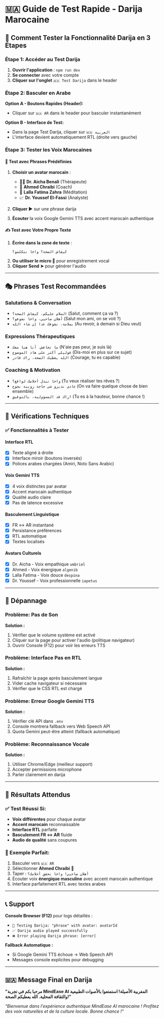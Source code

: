 # 🇲🇦 Guide de Test Rapide - Darija Marocaine

## 🚀 **Comment Tester la Fonctionnalité Darija en 3 Étapes**

### **Étape 1: Accéder au Test Darija**
1. **Ouvrir l'application** : `npm run dev`
2. **Se connecter** avec votre compte
3. **Cliquer sur l'onglet** `🇲🇦 Test Darija` dans le header

### **Étape 2: Basculer en Arabe**
**Option A - Boutons Rapides (Header):**
- Cliquer sur `🇲🇦 AR` dans le header pour basculer instantanément

**Option B - Interface de Test:**
- Dans la page Test Darija, cliquer sur `🇲🇦 العربية`
- L'interface devient automatiquement RTL (droite vers gauche)

### **Étape 3: Tester les Voix Marocaines**

#### **🎯 Test avec Phrases Prédéfinies**
1. **Choisir un avatar marocain** :
   - 👩‍⚕️ **Dr. Aicha Benali** (Thérapeute)
   - 💪 **Ahmed Chraibi** (Coach) 
   - 🌙 **Lalla Fatima Zahra** (Méditation)
   - 📈 **Dr. Youssef El-Fassi** (Analyste)

2. **Cliquer ▶️** sur une phrase darija
3. **Écouter** la voix Google Gemini TTS avec accent marocain authentique

#### **✍️ Test avec Votre Propre Texte**
1. **Écrire dans la zone de texte** :
   ```
   كيفاش الصحة؟ واخا نتكلمو؟
   ```
2. **Ou utiliser le micro 🎤** pour enregistrement vocal
3. **Cliquer Send ➤** pour générer l'audio

---

## 🎭 **Phrases Test Recommandées**

### **Salutations & Conversation**
- `السلام عليكم، كيفاش الصحة؟` (Salut, comment ça va ?)
- `أهلان صاحبي، واخا نشوفو؟` (Salut mon ami, on se voit ?)
- `بسلامة، نشوفك غدا إن شاء الله` (Au revoir, à demain si Dieu veut)

### **Expressions Thérapeutiques**
- `ما تخافش، أنا هنا معك` (N'aie pas peur, je suis là)
- `قوليلي أكثر على هاد الموضوع` (Dis-moi en plus sur ce sujet)
- `الله يعطيك الصحة، راك قادر` (Courage, tu es capable)

### **Coaching & Motivation**
- `واخا تبدل أحلامك لواقع؟` (Tu veux réaliser tes rêves ?)
- `غادي نديرو شي حاجة زوينة بجوج` (On va faire quelque chose de bien ensemble)
- `راك قد المسؤولية، بالتوفيق!` (Tu es à la hauteur, bonne chance !)

---

## 🔧 **Vérifications Techniques**

### **✅ Fonctionnalités à Tester**

#### **Interface RTL**
- [x] Texte aligné à droite
- [x] Interface miroir (boutons inversés)
- [x] Polices arabes chargées (Amiri, Noto Sans Arabic)

#### **Voix Gemini TTS**
- [x] 4 voix distinctes par avatar
- [x] Accent marocain authentique
- [x] Qualité audio claire
- [x] Pas de latence excessive

#### **Basculement Linguistique**
- [x] FR ↔ AR instantané
- [x] Persistance préférences
- [x] RTL automatique
- [x] Textes localisés

#### **Avatars Culturels**
- [x] Dr. Aicha - Voix empathique `umbriel`
- [x] Ahmed - Voix énergique `algenib`  
- [x] Lalla Fatima - Voix douce `despina`
- [x] Dr. Youssef - Voix professionnelle `iapetus`

---

## 🚨 **Dépannage**

### **Problème: Pas de Son**
**Solution :**
1. Vérifier que le volume système est activé
2. Cliquer sur la page pour activer l'audio (politique navigateur)
3. Ouvrir Console (F12) pour voir les erreurs TTS

### **Problème: Interface Pas en RTL**
**Solution :**
1. Rafraîchir la page après basculement langue
2. Vider cache navigateur si nécessaire
3. Vérifier que le CSS RTL est chargé

### **Problème: Erreur Google Gemini TTS**
**Solution :**
1. Vérifier clé API dans `.env`
2. Console montrera fallback vers Web Speech API
3. Quota Gemini peut-être atteint (fallback automatique)

### **Problème: Reconnaissance Vocale**
**Solution :**
1. Utiliser Chrome/Edge (meilleur support)
2. Accepter permissions microphone
3. Parler clairement en darija

---

## 🎯 **Résultats Attendus**

### **✅ Test Réussi Si:**
- **Voix différentes** pour chaque avatar
- **Accent marocain** reconnaissable  
- **Interface RTL** parfaite
- **Basculement FR ↔ AR** fluide
- **Audio de qualité** sans coupures

### **🎊 Exemple Parfait:**
1. Basculer vers `🇲🇦 AR`
2. Sélectionner **Ahmed Chraibi** 💪
3. Taper : `أهلان صاحبي! واخا تحقق أحلامك؟`
4. Écouter voix **énergique masculine** avec accent marocain authentique
5. Interface parfaitement RTL avec textes arabes

---

## 📞 **Support**

**Console Browser (F12)** pour logs détaillés :
- `🧪 Testing Darija: "phrase" with avatar: avatarId`  
- `✅ Darija audio played successfully`
- `❌ Error playing Darija phrase: [error]`

**Fallback Automatique :**
- Si Google Gemini TTS échoue → Web Speech API
- Messages console explicites pour debugging

---

## 🇲🇦 **Message Final en Darija**

**"مرحبا بكم في تجربة MindEase AI المغربية الأصيلة! استمتعوا بالأصوات الطبيعية والثقافة المحلية. الله يعطيكم الصحة!"**

*"Bienvenue dans l'expérience authentique MindEase AI marocaine ! Profitez des voix naturelles et de la culture locale. Bonne chance !"*